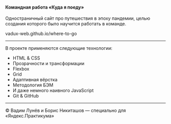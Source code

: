 #### Командная работа «Куда я поеду»

Одностраничный сайт про путешествия в эпоху пандемии, целью создания которого было научится работать в команде.

vadux-web.github.io/where-to-go

***

В проекте применяются следующие технологии:

* HTML & CSS
* Прозрачности и трансформации
* Flexbox
* Grid
* Адаптивная вёрстка
* Методология БЭМ
* И даже немного наивного JavaScript
* Git & GitHub

***

&COPY; Вадим Лунёв и Борис Никиташов — специально для «Яндекс.Практикума»
